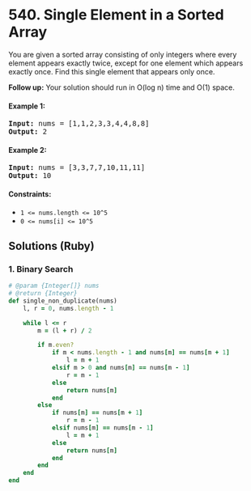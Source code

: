 # 540. Single Element in a Sorted Array
You are given a sorted array consisting of only integers where every element appears exactly twice, except for one element which appears exactly once. Find this single element that appears only once.

**Follow up:** Your solution should run in O(log n) time and O(1) space.

#### Example 1:
<pre>
<strong>Input:</strong> nums = [1,1,2,3,3,4,4,8,8]
<strong>Output:</strong> 2
</pre>

#### Example 2:
<pre>
<strong>Input:</strong> nums = [3,3,7,7,10,11,11]
<strong>Output:</strong> 10
</pre>

#### Constraints:
* `1 <= nums.length <= 10^5`
* `0 <= nums[i] <= 10^5`

## Solutions (Ruby)

### 1. Binary Search
```Ruby
# @param {Integer[]} nums
# @return {Integer}
def single_non_duplicate(nums)
    l, r = 0, nums.length - 1

    while l <= r
        m = (l + r) / 2

        if m.even?
            if m < nums.length - 1 and nums[m] == nums[m + 1]
                l = m + 1
            elsif m > 0 and nums[m] == nums[m - 1]
                r = m - 1
            else
                return nums[m]
            end
        else
            if nums[m] == nums[m + 1]
                r = m - 1
            elsif nums[m] == nums[m - 1]
                l = m + 1
            else
                return nums[m]
            end
        end
    end
end
```
